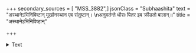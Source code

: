 +++
secondary_sources = [ "MSS_3882",]
jsonClass = "Subhaashita"
text = "अस्थानेऽभिनिविष्टान् मूर्खानस्थान एव संतुष्टान्।  \nअनुवर्तन्ते धीराः पितर इव क्रीडतो बालान्॥"
title = "अस्थानेऽभिनिविष्टान्"

+++

<details><summary>Text</summary>

अस्थानेऽभिनिविष्टान् मूर्खानस्थान एव संतुष्टान्।  
अनुवर्तन्ते धीराः पितर इव क्रीडतो बालान्॥
</details>
